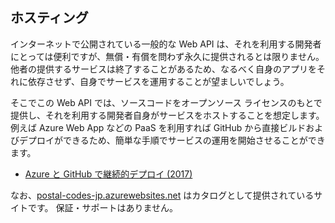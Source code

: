 ## ホスティング

インターネットで公開されている一般的な Web API は、それを利用する開発者にとっては便利ですが、無償・有償を問わず永久に提供されるとは限りません。
他者の提供するサービスは終了することがあるため、なるべく自身のアプリをそれに依存させず、自身でサービスを運用することが望ましいでしょう。

そこでこの Web API では、ソースコードをオープンソース ライセンスのもとで提供し、それを利用する開発者自身がサービスをホストすることを想定します。
例えば Azure Web App などの PaaS を利用すれば GitHub から直接ビルドおよびデプロイができるため、簡単な手順でサービスの運用を開始させることができます。

- [Azure と GitHub で継続的デプロイ (2017)](https://sakapon.wordpress.com/2017/12/30/azure-github-2017/)

なお、[postal-codes-jp.azurewebsites.net](https://postal-codes-jp.azurewebsites.net/) はカタログとして提供されているサイトです。
保証・サポートはありません。
